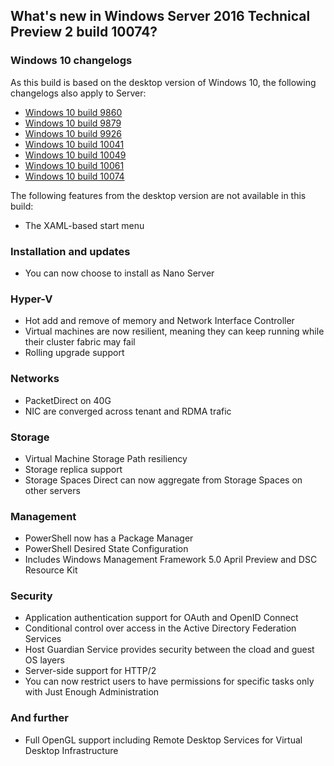 ## What's new in Windows Server 2016 Technical Preview 2 build 10074?

### Windows 10 changelogs
As this build is based on the desktop version of Windows 10, the following changelogs also apply to Server:
- [Windows 10 build 9860](http://changewindows.org/build/9860/server)
- [Windows 10 build 9879](http://changewindows.org/build/9879/server)
- [Windows 10 build 9926](http://changewindows.org/build/9926/server)
- [Windows 10 build 10041](http://changewindows.org/build/10041/server)
- [Windows 10 build 10049](http://changewindows.org/build/10049/server)
- [Windows 10 build 10061](http://changewindows.org/build/10061/server)
- [Windows 10 build 10074](http://changewindows.org/build/10074/server)

The following features from the desktop version are not available in this build:
- The XAML-based start menu

### Installation and updates
- You can now choose to install as Nano Server

### Hyper-V
- Hot add and remove of memory and Network Interface Controller
- Virtual machines are now resilient, meaning they can keep running while their cluster fabric may fail
- Rolling upgrade support

### Networks
- PacketDirect on 40G
- NIC are converged across tenant and RDMA trafic

### Storage
- Virtual Machine Storage Path resiliency
- Storage replica support
- Storage Spaces Direct can now aggregate from Storage Spaces on other servers

### Management
- PowerShell now has a Package Manager
- PowerShell Desired State Configuration
- Includes Windows Management Framework 5.0 April Preview and DSC Resource Kit

### Security
- Application authentication support for OAuth and OpenID Connect
- Conditional control over access in the Active Directory Federation Services
- Host Guardian Service provides security between the cload and guest OS layers
- Server-side support for HTTP/2
- You can now restrict users to have permissions for specific tasks only with Just Enough Administration

### And further
- Full OpenGL support including Remote Desktop Services for Virtual Desktop Infrastructure